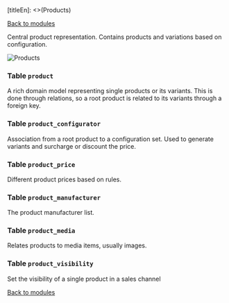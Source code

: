 [titleEn]: <>(Products)

[Back to modules](./../10-modules.md)

Central product representation. Contains products and variations based on configuration.

![Products](./dist/erd-shopware-core-content-product.svg)


### Table `product`

A rich domain model representing single products or its variants. This is done through relations, so a root product is related to its variants through a foreign key.


### Table `product_configurator`

Association from a root product to a configuration set. Used to generate variants and surcharge or discount the price.


### Table `product_price`

Different product prices based on rules.


### Table `product_manufacturer`

The product manufacturer list.


### Table `product_media`

Relates products to media items, usually images.


### Table `product_visibility`

Set the visibility of a single product in a sales channel


[Back to modules](./../10-modules.md)
